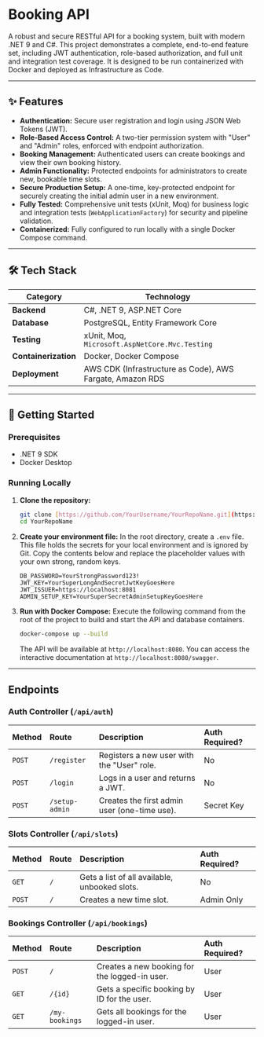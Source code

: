 # Booking API

A robust and secure RESTful API for a booking system, built with modern .NET 9 and C#. This project demonstrates a complete, end-to-end feature set, including JWT authentication, role-based authorization, and full unit and integration test coverage. It is designed to be run containerized with Docker and deployed as Infrastructure as Code.

---

## ✨ Features

* **Authentication:** Secure user registration and login using JSON Web Tokens (JWT).
* **Role-Based Access Control:** A two-tier permission system with "User" and "Admin" roles, enforced with endpoint authorization.
* **Booking Management:** Authenticated users can create bookings and view their own booking history.
* **Admin Functionality:** Protected endpoints for administrators to create new, bookable time slots.
* **Secure Production Setup:** A one-time, key-protected endpoint for securely creating the initial admin user in a new environment.
* **Fully Tested:** Comprehensive unit tests (xUnit, Moq) for business logic and integration tests (`WebApplicationFactory`) for security and pipeline validation.
* **Containerized:** Fully configured to run locally with a single Docker Compose command.

---

## 🛠️ Tech Stack

| Category             | Technology                                                                                                    |
| -------------------- | ------------------------------------------------------------------------------------------------------------- |
| **Backend**          | C#, .NET 9, ASP.NET Core                                                                                      |
| **Database**         | PostgreSQL, Entity Framework Core                                                                             |
| **Testing**          | xUnit, Moq, `Microsoft.AspNetCore.Mvc.Testing`                                                                |
| **Containerization** | Docker, Docker Compose                                                                                        |
| **Deployment**       | AWS CDK (Infrastructure as Code), AWS Fargate, Amazon RDS                                                     |

---

## 🚀 Getting Started

### Prerequisites

* .NET 9 SDK
* Docker Desktop

### Running Locally

1.  **Clone the repository:**
    ```bash
    git clone [https://github.com/YourUsername/YourRepoName.git](https://github.com/YourUsername/YourRepoName.git)
    cd YourRepoName
    ```

2.  **Create your environment file:**
    In the root directory, create a `.env` file. This file holds the secrets for your local environment and is ignored by Git. Copy the contents below and replace the placeholder values with your own strong, random keys.

    ```env
    DB_PASSWORD=YourStrongPassword123!
    JWT_KEY=YourSuperLongAndSecretJwtKeyGoesHere
    JWT_ISSUER=https://localhost:8081
    ADMIN_SETUP_KEY=YourSuperSecretAdminSetupKeyGoesHere
    ```

3.  **Run with Docker Compose:**
    Execute the following command from the root of the project to build and start the API and database containers.
    ```bash
    docker-compose up --build
    ```
    The API will be available at `http://localhost:8080`. You can access the interactive documentation at `http://localhost:8080/swagger`.

---

## Endpoints

### Auth Controller (`/api/auth`)

| Method | Route          | Description                                    | Auth Required? |
| :----- | :------------- | :--------------------------------------------- | :------------- |
| `POST` | `/register`    | Registers a new user with the "User" role.     | No             |
| `POST` | `/login`       | Logs in a user and returns a JWT.              | No             |
| `POST` | `/setup-admin` | Creates the first admin user (one-time use).   | Secret Key     |

### Slots Controller (`/api/slots`)

| Method | Route          | Description                                    | Auth Required? |
| :----- | :------------- | :--------------------------------------------- | :------------- |
| `GET`  | `/`            | Gets a list of all available, unbooked slots.  | No             |
| `POST` | `/`            | Creates a new time slot.                       | Admin Only     |

### Bookings Controller (`/api/bookings`)

| Method | Route          | Description                                    | Auth Required? |
| :----- | :------------- | :--------------------------------------------- | :------------- |
| `POST` | `/`            | Creates a new booking for the logged-in user.  | User           |
| `GET`  | `/{id}`        | Gets a specific booking by ID for the user.    | User           |
| `GET`  | `/my-bookings` | Gets all bookings for the logged-in user.      | User           |
